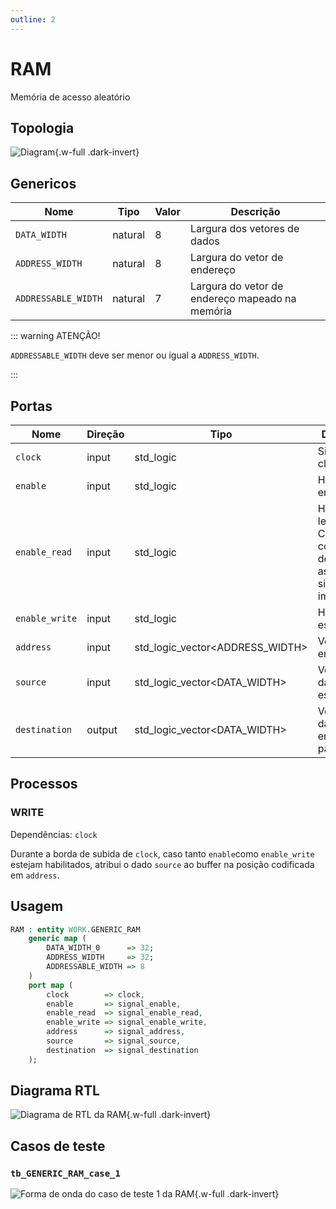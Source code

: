 ```yaml
---
outline: 2
---
```


# RAM

<VPButton theme="alt" text="Abrir arquivo fonte ⧉" href="https://github.com/insper-riscv/core/blob/main/src/GENERIC_RAM.vhd" style="margin: 1rem 0;" />

Memória de acesso aleatório

## Topologia

<pan-container>

![Diagram](/images/reference/entities/GENERIC_RAM.svg){.w-full .dark-invert}

</pan-container>

## Genericos

| Nome                | Tipo    | Valor | Descrição                                       |
| ------------------- | ------- | ----- | ----------------------------------------------- |
| `DATA_WIDTH`        | natural | 8     | Largura dos vetores de dados                    |
| `ADDRESS_WIDTH`     | natural | 8     | Largura do vetor de endereço                    |
| `ADDRESSABLE_WIDTH` | natural | 7     | Largura do vetor de endereço mapeado na memória |

::: warning ATENÇÃO!

`ADDRESSABLE_WIDTH` deve ser menor ou igual a `ADDRESS_WIDTH`.

:::

## Portas

| Nome           | Direção | Tipo                            | Descrição                                                                     |
| -------------- | ------- | ------------------------------- | ----------------------------------------------------------------------------- |
| `clock`        | input   | std_logic                       | Sinal de clock                                                                |
| `enable`       | input   | std_logic                       | Habilita a entidade                                                           |
| `enable_read`  | input   | std_logic                       | Habilita leitura. Caso contrário, destination assume sinal de alta impedância |
| `enable_write` | input   | std_logic                       | Habilita escrita                                                              |
| `address`      | input   | std_logic_vector<ADDRESS_WIDTH> | Vetor de endereço                                                             |
| `source`       | input   | std_logic_vector<DATA_WIDTH>    | Vetor de dados para escrita                                                   |
| `destination`  | output  | std_logic_vector<DATA_WIDTH>    | Vetor de dados endereçado para leitura                                        |

## Processos

### WRITE

Dependências: `clock`

Durante a borda de subida de `clock`, caso tanto `enable`como `enable_write`
estejam habilitados, atribui o dado `source` ao buffer na posição codificada em
`address`.

## Usagem

```vhdl
RAM : entity WORK.GENERIC_RAM
    generic map (
        DATA_WIDTH_0      => 32;
        ADDRESS_WIDTH     => 32;
        ADDRESSABLE_WIDTH => 8
    )
    port map (
        clock        => clock,
        enable       => signal_enable,
        enable_read  => signal_enable_read,
        enable_write => signal_enable_write,
        address      => signal_address,
        source       => signal_source,
        destination  => signal_destination
    );
```

## Diagrama RTL

<pan-container>

![Diagrama de RTL da RAM](/images/reference/entities/generic_ram_netlist.svg){.w-full .dark-invert}

</pan-container>

## Casos de teste

<VPButton theme="alt" text="Abrir arquivo fonte ⧉" href="https://github.com/insper-riscv/core/blob/main/test/test_GENERIC_RAM.py" />

### `tb_GENERIC_RAM_case_1`

<pan-container :grid="false">

![Forma de onda do caso de teste 1 da RAM](/images/reference/entities/tb_generic_ram_case_1.svg){.w-full .dark-invert}

</pan-container>
